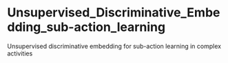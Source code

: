 # Unsupervised_Discriminative_Embedding_sub-action_learning
Unsupervised discriminative embedding for sub-action learning in complex activities
